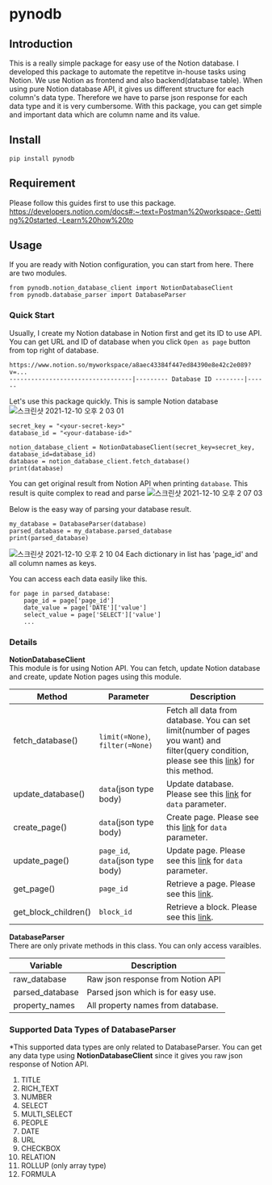 # pynodb

## Introduction
This is a really simple package for easy use of the Notion database.
I developed this package to automate the repetitve in-house tasks using Notion.
We use Notion as frontend and also backend(database table).
When using pure Notion database API, it gives us different structure for each column's data type.
Therefore we have to parse json response for each data type and it is very cumbersome.
With this package, you can get simple and important data which are column name and its value.

## Install
```
pip install pynodb
```

## Requirement
Please follow this guides first to use this package.
https://developers.notion.com/docs#:~:text=Postman%20workspace-,Getting%20started,-Learn%20how%20to

## Usage
If you are ready with Notion configuration, you can start from here.
There are two modules. 

```
from pynodb.notion_database_client import NotionDatabaseClient
from pynodb.database_parser import DatabaseParser
```

### Quick Start
Usually, I create my Notion database in Notion first and get its ID to use API.  
You can get URL and ID of database when you click `Open as page` button from top right of database.
```
https://www.notion.so/myworkspace/a8aec43384f447ed84390e8e42c2e089?v=...  
----------------------------------|--------- Database ID --------|------
```

Let's use this package quickly. This is sample Notion database
![스크린샷 2021-12-10 오후 2 03 01](https://user-images.githubusercontent.com/64149539/145526315-ade3df8a-def3-4376-bc5f-a9f2d24e3cc9.png)

```
secret_key = "<your-secret-key>"
database_id = "<your-database-id>"

notion_database_client = NotionDatabaseClient(secret_key=secret_key, database_id=database_id)
database = notion_database_client.fetch_database()
print(database)

```
You can get original result from Notion API when printing `database`. This result is quite complex to read and parse
![스크린샷 2021-12-10 오후 2 07 03](https://user-images.githubusercontent.com/64149539/145526428-15a50949-5ae6-489e-82fb-1cf2b4172caa.png)

Below is the easy way of parsing your database result.  

```
my_database = DatabaseParser(database)
parsed_database = my_database.parsed_database
print(parsed_database)
```
![스크린샷 2021-12-10 오후 2 10 04](https://user-images.githubusercontent.com/64149539/145526464-d5fd14d4-fa66-4761-b1e7-eda79be5b3f2.png)
Each dictionary in list has 'page_id' and all column names as keys.

You can access each data easily like this.
```
for page in parsed_database:
    page_id = page['page_id']
    date_value = page['DATE']['value']
    select_value = page['SELECT']['value']
    ...
```

### Details

**NotionDatabaseClient**  
This module is for using Notion API. You can fetch, update Notion database and create, update Notion pages using this module.  

| Method              | Parameter                   | Description                                                                 |
|---------------------|-----------------------------|-----------------------------------------------------------------------------|
| fetch_database()    | `limit(=None)`, `filter(=None)` | Fetch all data from database. You can set limit(number of pages you want) and filter(query condition, please see this [link](https://developers.notion.com/reference/post-database-query)) for this method. |
| update_database()   | `data`(json type body)| Update database. Please see this [link](https://developers.notion.com/reference/update-a-database) for `data` parameter. |
| create_page()       | `data`(json type body)| Create page. Please see this [link](https://developers.notion.com/reference/post-page) for `data` parameter. |
| update_page()       | `page_id`, `data`(json type body)| Update page. Please see this [link](https://developers.notion.com/reference/patch-page) for `data` parameter. |
| get_page()          | `page_id` | Retrieve a page. Please see this [link](https://developers.notion.com/reference/retrieve-a-page). |
| get_block_children()| `block_id` | Retrieve a block. Please see this [link](https://developers.notion.com/reference/retrieve-a-block). |

**DatabaseParser**  
There are only private methods in this class. You can only access varaibles.  

| Variable        | Description                        |
|-----------------|------------------------------------|
| raw_database    | Raw json response from Notion API  |
| parsed_database | Parsed json which is for easy use. |
| property_names  | All property names from database.  |


### Supported Data Types of DatabaseParser 
*This supported data types are only related to DatabaseParser. 
You can get any data type using **NotionDatabaseClient** since it gives you raw json response of Notion API.  

1. TITLE
2. RICH_TEXT
3. NUMBER
4. SELECT
5. MULTI_SELECT
6. PEOPLE
7. DATE
8. URL
9. CHECKBOX
10. RELATION
11. ROLLUP (only array type)
12. FORMULA

